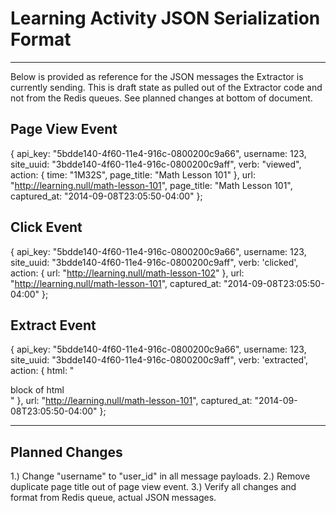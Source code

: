 # Learning Activity JSON Serialization Format
-------------------------------------------

Below is provided as reference for the JSON messages the Extractor is currently sending.  This is draft state as pulled out of the Extractor code and not from the Redis queues.  See planned changes at bottom of document.

## Page View Event

{
  api_key: "5bdde140-4f60-11e4-916c-0800200c9a66",
  username: 123,
  site_uuid: "3bdde140-4f60-11e4-916c-0800200c9aff",
  verb: "viewed",
  action: {
    time: "1M32S",
    page_title: "Math Lesson 101"
  },
  url: "http://learning.null/math-lesson-101",
  page_title: "Math Lesson 101",
  captured_at: "2014-09-08T23:05:50-04:00"
};

## Click Event

{
  api_key: "5bdde140-4f60-11e4-916c-0800200c9a66",
  username: 123,
  site_uuid: "3bdde140-4f60-11e4-916c-0800200c9aff",
  verb: 'clicked',
  action: {
    url: "http://learning.null/math-lesson-102"
  },
  url: "http://learning.null/math-lesson-101",
  captured_at: "2014-09-08T23:05:50-04:00"
};

## Extract Event

{
  api_key: "5bdde140-4f60-11e4-916c-0800200c9a66",
  username: 123,
  site_uuid: "3bdde140-4f60-11e4-916c-0800200c9aff",
  verb: 'extracted',
  action: {
    html: "<div>block of html</div>"
  },
  url: "http://learning.null/math-lesson-101",
  captured_at: "2014-09-08T23:05:50-04:00"
};


--------------

## Planned Changes

1.)  Change "username" to "user_id" in all message payloads.
2.)  Remove duplicate page title out of page view event.
3.)  Verify all changes and format from Redis queue, actual JSON messages.